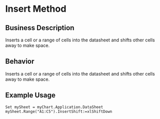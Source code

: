 # Insert Method

## Business Description
Inserts a cell or a range of cells into the datasheet and shifts other cells away to make space.

## Behavior
Inserts a cell or a range of cells into the datasheet and shifts other cells away to make space.

## Example Usage
```vba
Set mySheet = myChart.Application.DataSheet 
mySheet.Range("A1:C5").InsertShift:=xlShiftDown
```